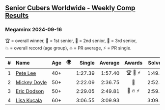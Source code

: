 <style>table {white-space: nowrap;}</style>
<link rel="stylesheet" type="text/css" href="/scw-comp/css/flags.css" />

## [Senior Cubers Worldwide - Weekly Comp Results](/scw-comp/results/)
### Megaminx 2024-09-16

<span style="white-space: nowrap;">🏆 = overall winner</span>, <span style="white-space: nowrap;">🥇 = 1st senior</span>, <span style="white-space: nowrap;">🥈 = 2nd senior</span>, <span style="white-space: nowrap;">🥉 = 3rd senior</span>, <span style="white-space: nowrap;">💥 = overall record (age group)</span>, <span style="white-space: nowrap;">🔥 = PR average</span>, <span style="white-space: nowrap;">⚡ = PR single</span>.

| # | Name | Age | 🌍 | Single | Average | Awards | Solve 1 | Solve 2 | Solve 3 | Solve 4 | Solve 5 | Video |
| :--: | :-- | :--: | :--: | --: | --: | :--: | --: | --: | --: | --: | --: | :-- |
| 1 | [Pete Lee](../../persons/pete_lee/minx.md) | 40+ | <i class="flag flag-GB" /> | 1:27.39 | 1:57.40 | 🏆 🥇 ⚡ | 1:49.01 | 1:56.81 | 2:06.38 | DNF | 1:27.39 | [Desktop](https://www.facebook.com/events/1432335554111064/permalink/1440899776587975) / [Mobile](https://m.facebook.com/events/1432335554111064?view=permalink&id=1440899776587975) |
| 2 | [Mickey Doyle](../../persons/mickey_doyle/minx.md) | 50+ | <i class="flag flag-US" /> | 2:22.09 | 2:36.75 | 🥈 | 2:52.54 | 2:22.09 | 2:35.63 | DNS | DNS | [Desktop](https://www.facebook.com/events/1432335554111064/permalink/1440506633293956) / [Mobile](https://m.facebook.com/events/1432335554111064?view=permalink&id=1440506633293956) |
| 3 | [Eric Dodson](../../persons/eric_dodson/minx.md) | 50+ | <i class="flag flag-US" /> | 2:29.05 | 2:49.81 | 🥉 🔥 ⚡ | 2:59.27 | 3:01.12 | 2:29.05 | DNS | DNS | [Desktop](https://www.facebook.com/events/1432335554111064/permalink/1433733853971234) / [Mobile](https://m.facebook.com/events/1432335554111064?view=permalink&id=1433733853971234) |
| 4 | [Lisa Kucala](../../persons/lisa_kucala/minx.md) | 60+ | <i class="flag flag-US" /> | 3:06.55 | 3:09.93 |  | 3:09.40 | 3:13.84 | 3:06.55 | DNS | DNS | [Desktop](https://www.facebook.com/events/1432335554111064/permalink/1441280729883213) / [Mobile](https://m.facebook.com/events/1432335554111064?view=permalink&id=1441280729883213) |

<!-- Global site tag (gtag.js) - Google Analytics -->
<script async src="https://www.googletagmanager.com/gtag/js?id=UA-86348435-3"></script>
<script>window.dataLayer = window.dataLayer || []; function gtag() {dataLayer.push(arguments);} gtag('js', new Date()); gtag('config', 'UA-86348435-3');</script>
